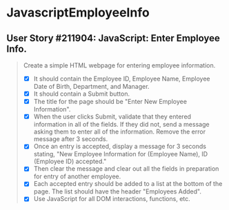 JavascriptEmployeeInfo
======================

User Story #211904: JavaScript: Enter Employee Info.
----------------------------------------------------

> Create a simple HTML webpage for entering employee information.
>
> - [x] It should contain the Employee ID, Employee Name, Employee Date of Birth,
>       Department, and Manager.
> - [x] It should contain a Submit button.
> - [x] The title for the page should be "Enter New Employee Information".
> - [x] When the user clicks Submit, validate that they entered information in all of
>       the fields. If they did not, send a message asking them to enter all of the
>       information. Remove the error message after 3 seconds.
> - [x] Once an entry is accepted, display a message for 3 seconds stating, "New
>       Employee Information for (Employee Name), ID (Employee ID) accepted."
> - [x] Then clear the message and clear out all the fields in preparation for entry of
>       another employee.
> - [x] Each accepted entry should be added to a list at the bottom of the page. The
>       list should have the header "Employees Added".
> - [x] Use JavaScript for all DOM interactions, functions, etc.
